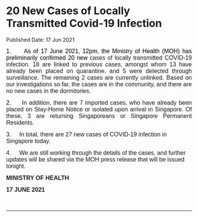 <html>
    <meta http-equiv="Content-Type" content="text/html; charset=utf-8"/>
    <meta charset="utf-8"/>
    <title>20 New Cases of Locally Transmitted Covid-19 Infection</title>
    <body><h1>20 New Cases of Locally Transmitted Covid-19 Infection</h1>
    <p>Published Date: 17 Jun 2021</p> <p style="text-align: justify;"><span style="color: black; font-size: 16px; font-family: Arial;">1.&nbsp; &nbsp; &nbsp;As of 17 June 2021, 12pm, the Ministry of Health (MOH) has preliminarily confirmed 20 new </span><span style="font-size: 16px; font-family: Arial;">cases of locally transmitted COVID-19 infection.&nbsp;18</span><span style="font-size: 16px; font-family: Arial;"><span><span class="bumpedfont15">&nbsp;are linked to previous cases, amongst whom 13 have already been placed on quarantine, and 5 were detected through surveillance.</span></span></span><span style="font-size: 16px; font-family: Arial;"><span><span class="bumpedfont15"> </span></span></span><span style="font-size: 16px; font-family: Arial;"><span>The remaining 2 cases are currently unlinked.&nbsp;</span></span><span style="font-size: 16px; font-family: Arial;">Based on our investigations so far, the cases are in the community, and there are no new cases in the dormitories</span><span style="font-size: 16px; font-family: Arial;">.</span></p> <p style="text-align: justify;"><span style="font-size: 16px; font-family: Arial;"><span style="color: black;">2.&nbsp; &nbsp; &nbsp;</span></span><span style="text-align: left; font-size: 16px; font-family: Arial;">In addition, there are 7 imported cases, who have already been placed on Stay-Home Notice or isolated upon arrival in Singapore</span><span style="text-align: left; font-size: 16px; font-family: Arial;">. Of these, 3 are returning Singaporeans or Singapore Permanent Residents.</span></p><p><p><span style="font-size: 16px; font-family: Arial;">3.&nbsp; &nbsp; &nbsp;I</span><span style="font-family: Arial; font-size: 16px;">n total, there are 27 new cases of COVID-19 infection in Singapore today.</span></p></p><p><p><span style="font-size: 16px; font-family: Arial;">4.&nbsp; &nbsp; &nbsp;</span><span style="font-family: Arial; font-size: 16px;">We are still working through the details of the cases, and further updates will be shared via the MOH press release that will be issued tonight.</span><span style="font-family: Arial; font-size: 16px; text-align: justify;"></span></p></p> <div style="padding: 0in 0in 1pt; border-top: none; border-right: none; border-bottom-width: 1pt; border-bottom-style: solid; border-left: none;"> <p style="padding: 0in; border: none;"><span style="font-size: 16px; font-family: Arial;"><strong>MINISTRY OF HEALTH</strong></span></p> <p style="padding: 0in; border: none;"><span style="font-size: 16px; font-family: Arial;"><strong>17 JUNE 2021</strong></span></p> <p style="padding: 0in; border: none;"><span style="font-size: 16px; font-family: Arial;">&nbsp;</span></p> </div></body>
</html>